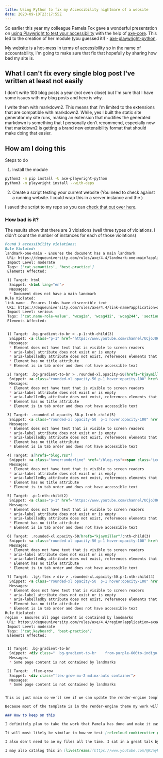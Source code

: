 ```yaml
---
title: Using Python to fix my Accessibility nightmare of a website
date: 2023-09-10T23:17:55Z
---
```


So earlier this year my colleague Pamela Fox gave a wonderful presentation on [using Playwright to test your accessibility](https://www.youtube.com/watch?v=J-4Qa6PSomM&pp=ygUUcGFtZWxhIGZveCBub3J0aCBiYXk%3D) with the help of [axe-core](https://github.com/dequelabs/axe-core). This led to the creation of her module (you guessed it!) - [axe-playwright-python](https://pypi.org/project/axe-playwright-python/).

My website is a hot-mess in terms of accessibility so in the name of accountability, I'm going to make sure that fix that hopefully by sharing how bad my site is.

## What I can't fix every single blog post I've written at least not easily

I don't write 100 blog posts a year (not even close) but I'm sure that I have some issues with my blog posts and here is why.

I write them with markdown2. This means that I'm limited to the extensions that are compatible with markdown2. While, yes I built the static site generator my site runs, making an extension that modifies the generated markdown is something that I personally don't recommend, especially now that markdown2 is getting a brand new extensibility format that should make doing that easier.

## How am I doing this

Steps to do

1. Install the module

```sh
python3 -m pip install -U axe-playwright-python
python3 -m playwright install --with-deps
```

2. Create a script testing your current website (You need to check against a running website. I could wrap this in a server instance and the )

I saved the script to my repo so you can [check that out over here](https://github.com/kjaymiller/kjaymiller.com).

### How bad is it?

The results show that there are 3 violations (well three types of violations. I didn't count the number of instances for each of those violations)

```md
Found 3 accessibility violations:
Rule Violated:
landmark-one-main - Ensures the document has a main landmark
 URL: https://dequeuniversity.com/rules/axe/4.4/landmark-one-main?application=axeAPI
 Impact Level: moderate
 Tags: ['cat.semantics', 'best-practice']
 Elements Affected:

 1) Target: html
  Snippet: <html lang="en">
  Messages:
  * Document does not have a main landmark
Rule Violated:
link-name - Ensures links have discernible text
 URL: https://dequeuniversity.com/rules/axe/4.4/link-name?application=axeAPI
 Impact Level: serious
 Tags: ['cat.name-role-value', 'wcag2a', 'wcag412', 'wcag244', 'section508', 'section508.22.a', 'ACT']
 Elements Affected:


 1) Target: .bg-gradient-to-br > .p-1:nth-child(3)
  Snippet: <a class="p-1" href="https://www.youtube.com/channel/UCjoJU65IbXkKXsNqydro05Q/">    <i class="text-red-700 text-2xl m-1 fa-brands fa-youtube"></i></a>
  Messages:
  * Element does not have text that is visible to screen readers
  * aria-label attribute does not exist or is empty
  * aria-labelledby attribute does not exist, references elements that do not exist or references elements that are empty
  * Element has no title attribute
  * Element is in tab order and does not have accessible text

 2) Target: .bg-gradient-to-br > .rounded-xl.opacity-50[href$="kjaymiller"]:nth-child(4)
  Snippet: <a class="rounded-xl opacity-50 p-1 hover:opacity-100" href="https://twitter.com/kjaymiller">    <i class=" text-blue-500 m-1 text-2xl fa-brands fa-twitter-square"></i></a>
  Messages:
  * Element does not have text that is visible to screen readers
  * aria-label attribute does not exist or is empty
  * aria-labelledby attribute does not exist, references elements that do not exist or references elements that are empty
  * Element has no title attribute
  * Element is in tab order and does not have accessible text

 3) Target: .rounded-xl.opacity-50.p-1:nth-child(5)
  Snippet: <a class="rounded-xl opacity-50  p-1 hover:opacity-100" href="https://linkedin.com/in/kjaymiller">    <i class=" text-blue-900 m-1 text-2xl fa-brands fa-linkedin"></i></a>
  Messages:
  * Element does not have text that is visible to screen readers
  * aria-label attribute does not exist or is empty
  * aria-labelledby attribute does not exist, references elements that do not exist or references elements that are empty
  * Element has no title attribute
  * Element is in tab order and does not have accessible text

 4) Target: a[href$="blog.rss"]
  Snippet: <a class="hover:underline" href="/blog.rss"><span class="icon"><i class="fas fa-rss" aria-hidden="true"></i></span></a>
  Messages:
  * Element does not have text that is visible to screen readers
  * aria-label attribute does not exist or is empty
  * aria-labelledby attribute does not exist, references elements that do not exist or references elements that are empty
  * Element has no title attribute
  * Element is in tab order and does not have accessible text

 5) Target: .p-1:nth-child(2)
  Snippet: <a class="p-1" href="https://www.youtube.com/channel/UCjoJU65IbXkKXsNqydro05Q/">    <i class="text-red-700 text-2xl m-1 fa-brands fa-youtube"></i></a>
  Messages:
  * Element does not have text that is visible to screen readers
  * aria-label attribute does not exist or is empty
  * aria-labelledby attribute does not exist, references elements that do not exist or references elements that are empty
  * Element has no title attribute
  * Element is in tab order and does not have accessible text

 6) Target: .rounded-xl.opacity-50[href$="kjaymiller"]:nth-child(3)
  Snippet: <a class="rounded-xl opacity-50 p-1 hover:opacity-100" href="https://twitter.com/kjaymiller">    <i class=" text-blue-500 m-1 text-2xl fa-brands fa-twitter-square"></i></a>
  Messages:
  * Element does not have text that is visible to screen readers
  * aria-label attribute does not exist or is empty
  * aria-labelledby attribute does not exist, references elements that do not exist or references elements that are empty
  * Element has no title attribute
  * Element is in tab order and does not have accessible text

 7) Target: .lg\:flex > div > .rounded-xl.opacity-50.p-1:nth-child(4)
  Snippet: <a class="rounded-xl opacity-50  p-1 hover:opacity-100" href="https://linkedin.com/in/kjaymiller">    <i class=" text-blue-900 m-1 text-2xl fa-brands fa-linkedin"></i></a>
  Messages:
  * Element does not have text that is visible to screen readers
  * aria-label attribute does not exist or is empty
  * aria-labelledby attribute does not exist, references elements that do not exist or references elements that are empty
  * Element has no title attribute
  * Element is in tab order and does not have accessible text
Rule Violated:
region - Ensures all page content is contained by landmarks
 URL: https://dequeuniversity.com/rules/axe/4.4/region?application=axeAPI
 Impact Level: moderate
 Tags: ['cat.keyboard', 'best-practice']
 Elements Affected:


 1) Target: .bg-gradient-to-br
  Snippet: <div class="  bg-gradient-to-br    from-purple-600to-indigo-800  flex  flex-wrap  items-baseline  px-5  py-2  ">
  Messages:
  * Some page content is not contained by landmarks

 2) Target: .flex-grow
  Snippet: <div class="flex-grow mx-2 md:mx-auto container">
  Messages:
  * Some page content is not contained by landmarks


This is just main so we'll see if we can update the render-engine template and then shift our focus to other pages.

Because most of the template is in the render-engine theme my work will make it across many other pages quickly.

### How to keep on this

I definitely plan to take the work that Pamela has done and make it easy to test your pages with render engine. Because you have to test on the running site I'm not entirely sure the best way to go about this but as soon as I can, I will.

It will most likely be similar to how we test [relecloud cookiecutter generation with fastapi](https://github.com/kjaymiller/cookiecutter-relecloud/blob/5ca61f724202c533cd91e638131d6b96455578a6/%7B%7Bcookiecutter.__src_folder_name%7D%7D/src/tests/conftest.py#L44C1-L52C12).

I also don't need to ae my files all the time. I sat in a great talk by Randy Pegels on automating playwright testing and he mentioned taking the report and adding it to an artifact. I think that is a great idea and I'll be doing that as well. (More in a future post).

I may also catalog this in [livestreams](https://www.youtube.com/@KJayMiller/streams) and other things so stay tuned for that.
